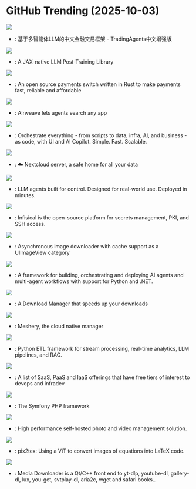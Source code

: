 # GitHub Trending (2025-10-03)

![](https://img.shields.io/badge/Python-New%20298-green?style=flat-square&logo=appveyor)
- [](https://github.comundefined): 基于多智能体LLM的中文金融交易框架 - TradingAgents中文增强版

![](https://img.shields.io/badge/Python-New%20841-green?style=flat-square&logo=appveyor)
- [](https://github.comundefined): A JAX-native LLM Post-Training Library

![](https://img.shields.io/badge/Rust-New%20277-green?style=flat-square&logo=appveyor)
- [](https://github.comundefined): An open source payments switch written in Rust to make payments fast, reliable and affordable

![](https://img.shields.io/badge/Python-New%20305-green?style=flat-square&logo=appveyor)
- [](https://github.comundefined): Airweave lets agents search any app

![](https://img.shields.io/badge/Java-New%20228-green?style=flat-square&logo=appveyor)
- [](https://github.comundefined): Orchestrate everything - from scripts to data, infra, AI, and business - as code, with UI and AI Copilot. Simple. Fast. Scalable.

![](https://img.shields.io/badge/PHP-New%20812-green?style=flat-square&logo=appveyor)
- [](https://github.comundefined): ☁️ Nextcloud server, a safe home for all your data

![](https://img.shields.io/badge/Python-New%20199-green?style=flat-square&logo=appveyor)
- [](https://github.comundefined): LLM agents built for control. Designed for real-world use. Deployed in minutes.

![](https://img.shields.io/badge/TypeScript-New%2012-green?style=flat-square&logo=appveyor)
- [](https://github.comundefined): Infisical is the open-source platform for secrets management, PKI, and SSH access.

![](https://img.shields.io/badge/Objective-C-New%2046-green?style=flat-square&logo=appveyor)
- [](https://github.comundefined): Asynchronous image downloader with cache support as a UIImageView category

![](https://img.shields.io/badge/Python-New%20678-green?style=flat-square&logo=appveyor)
- [](https://github.comundefined): A framework for building, orchestrating and deploying AI agents and multi-agent workflows with support for Python and .NET.

![](https://img.shields.io/badge/Kotlin-New%2089-green?style=flat-square&logo=appveyor)
- [](https://github.comundefined): A Download Manager that speeds up your downloads

![](https://img.shields.io/badge/JavaScript-New%2054-green?style=flat-square&logo=appveyor)
- [](https://github.comundefined): Meshery, the cloud native manager

![](https://img.shields.io/badge/Python-New%20232-green?style=flat-square&logo=appveyor)
- [](https://github.comundefined): Python ETL framework for stream processing, real-time analytics, LLM pipelines, and RAG.

![](https://img.shields.io/badge/HTML-New%20178-green?style=flat-square&logo=appveyor)
- [](https://github.comundefined): A list of SaaS, PaaS and IaaS offerings that have free tiers of interest to devops and infradev

![](https://img.shields.io/badge/PHP-New%206-green?style=flat-square&logo=appveyor)
- [](https://github.comundefined): The Symfony PHP framework

![](https://img.shields.io/badge/TypeScript-New%20767-green?style=flat-square&logo=appveyor)
- [](https://github.comundefined): High performance self-hosted photo and video management solution.

![](https://img.shields.io/badge/Python-New%2022-green?style=flat-square&logo=appveyor)
- [](https://github.comundefined): pix2tex: Using a ViT to convert images of equations into LaTeX code.

![](https://img.shields.io/badge/C%2B%2B-New%20124-green?style=flat-square&logo=appveyor)
- [](https://github.comundefined): Media Downloader is a Qt/C++ front end to yt-dlp, youtube-dl, gallery-dl, lux, you-get, svtplay-dl, aria2c, wget and safari books..

